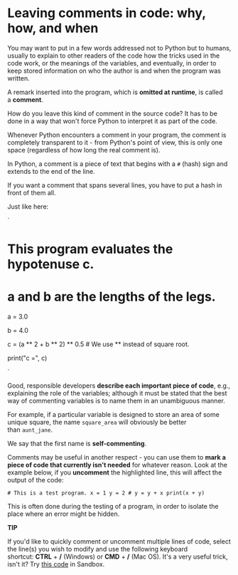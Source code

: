 Leaving comments in code: why, how, and when
============================================

You may want to put in a few words addressed not to Python but to humans, usually to explain to other readers of the code how the tricks used in the code work, or the meanings of the variables, and eventually, in order to keep stored information on who the author is and when the program was written.

A remark inserted into the program, which is **omitted at runtime**, is called a **comment**.

How do you leave this kind of comment in the source code? It has to be done in a way that won't force Python to interpret it as part of the code.

Whenever Python encounters a comment in your program, the comment is completely transparent to it - from Python's point of view, this is only one space (regardless of how long the real comment is).

In Python, a comment is a piece of text that begins with a `#` (hash) sign and extends to the end of the line.

If you want a comment that spans several lines, you have to put a hash in front of them all.

Just like here:

`

# This program evaluates the hypotenuse c.

# a and b are the lengths of the legs.

a = 3.0

b = 4.0

c = (a ** 2 + b ** 2) ** 0.5 # We use ** instead of square root.

print("c =", c)

`

Good, responsible developers **describe each important piece of code**, e.g., explaining the role of the variables; although it must be stated that the best way of commenting variables is to name them in an unambiguous manner.

For example, if a particular variable is designed to store an area of some unique square, the name `square_area` will obviously be better than `aunt_jane`.

We say that the first name is **self-commenting**.

Comments may be useful in another respect - you can use them to **mark a piece of code that currently isn't needed** for whatever reason. Look at the example below, if you **uncomment** the highlighted line, this will affect the output of the code:

`# This is a test program. x = 1 y = 2 # y = y + x print(x + y)`

This is often done during the testing of a program, in order to isolate the place where an error might be hidden.

**TIP**

If you'd like to quickly comment or uncomment multiple lines of code, select the line(s) you wish to modify and use the following keyboard shortcut: **CTRL** + **/** (Windows) or **CMD** + **/** (Mac OS). It's a very useful trick, isn't it? Try [this code](https://edube.org/sandbox/ffa32cfe-a181-11e9-ade3-0242e71d5f55) in Sandbox.